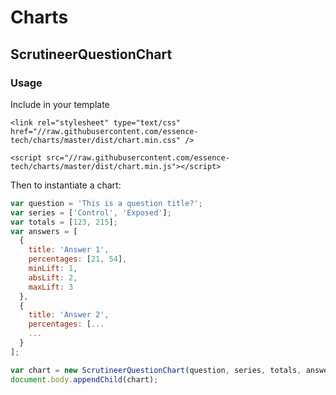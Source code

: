 # Charts

## ScrutineerQuestionChart

### Usage

Include in your template
```
<link rel="stylesheet" type="text/css" href="//raw.githubusercontent.com/essence-tech/charts/master/dist/chart.min.css" />
```
```
<script src="//raw.githubusercontent.com/essence-tech/charts/master/dist/chart.min.js"></script>
```

Then to instantiate a chart:
```javascript
var question = 'This is a question title?';
var series = ['Control', 'Exposed'];
var totals = [123, 215];
var answers = [
  {
    title: 'Answer 1',
    percentages: [21, 54],
    minLift: 1,
    absLift: 2,
    maxLift: 3
  },
  {
    title: 'Answer 2',
    percentages: [...
    ...
  }
];

var chart = new ScrutineerQuestionChart(question, series, totals, answers);
document.body.appendChild(chart);
```
